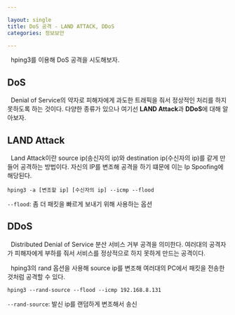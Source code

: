 ```yaml
---

layout: single
title: DoS 공격 - LAND ATTACK, DDoS
categories: 정보보안

---
```


&nbsp;&nbsp;hping3를 이용해 DoS 공격을 시도해보자. 

<h2>DoS</h2>

&nbsp;&nbsp;Denial of Service의 약자로 피해자에게 과도한 트래픽을 줘서 정상적인 처리를 하지 못하도록 하는 것이다. 다양한 종류가 있으나 여기선 <strong>LAND Attack</strong>과 <strong>DDoS</strong>에 대해 알아보자.

<h2>LAND Attack</h2>

&nbsp;&nbsp;Land Attack이란 source ip(송신자의 ip)와 destination ip(수신자의 ip)를 같게 만들어 공격하는 방법이다. 자신의 IP를 변조해 공격을 하기 떄문에 이는 Ip Spoofing에 해당된다.

 

```
hping3 -a [변조할 ip] [수신자의 ip] --icmp --flood
```

`--flood`: 좀 더 패킷을 빠르게 보내기 위해 사용하는 옵션

<h2>DDoS</h2>

&nbsp;&nbsp;Distributed Denial of Service 분산 서비스 거부 공격을 의미한다. 여러대의 공격자가 피해자에게 부하를 줘서 서비스를 정상적으로 하지 못하게 만드는 공격이다. 

&nbsp;&nbsp;hping3의 rand 옵션을 사용해 source ip를 변조해 여러대의 PC에서 패킷을 전송한 것처럼 공격할 수 있다.

```
hping3 --rand-source --flood --icmp 192.168.8.131
```
`--rand-source`: 발신 ip를 랜덤하게 변조해서 송신

